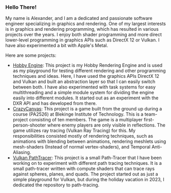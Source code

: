### Hello There!
My name is Alexander, and I am a dedicated and passionate software engineer specializing in graphics and rendering. One of my largest interests is in graphics and rendering programming, which has resulted in various projects over the years. I enjoy both shader programming and more direct lower-level programming in graphics APIs such as DirectX 12 or Vulkan. I have also experimented a bit with Apple's Metal. 

Here are some projects:
* [Hobby Engine](https://github.com/Mumsfilibaba/DXR-Project/tree/development): This project is my Hobby Rendering Engine and is used as my playground for testing different rendering and other programming techniques and ideas. Here, I have used the graphics APIs DirectX 12 and Vulkan and built an abstraction layer so that I can easily switch between both. I have also experimented with task systems for easy multithreading and a simple module system for dividing
the engine easily into different modules. It started out as an experiment with the DXR API and has developed from there. 
* [CrazyCanvas](https://github.com/Mumsfilibaba/Lambda): This project is a game built from the ground up during a course (PA2526) at Blekinge Institute of Technology. This is a team-project consisting of ten members. The game is a multiplayer first-person-shooter where enemy players are only visible in reflections. The game utilizes ray tracing (Vulkan Ray Tracing) for this. My responsibilities consisted mostly of rendering techniques, such as animations with blending between animations, rendering meshlets using mesh-shaders (Instead of normal vertex-shaders), and Temporal Anti-Aliasing.
* [Vulkan PathTracer](https://github.com/Mumsfilibaba/Vulkan-Project): This project is a small Path-Tracer that I have been working on to experiment with different path tracing techniques. It is a small path-tracer written with compute shaders that can trace rays against spheres, planes, and quads. The project started out as just a simple playground for Vulkan, but during the holiday vacation in 2023, I dedicated the repository to path-tracing.

